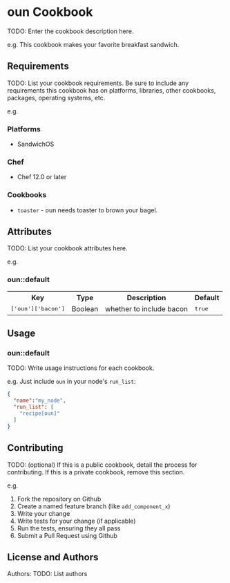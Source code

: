 # oun Cookbook

TODO: Enter the cookbook description here.

e.g.
This cookbook makes your favorite breakfast sandwich.

## Requirements

TODO: List your cookbook requirements. Be sure to include any requirements this cookbook has on platforms, libraries, other cookbooks, packages, operating systems, etc.

e.g.
### Platforms

- SandwichOS

### Chef

- Chef 12.0 or later

### Cookbooks

- `toaster` - oun needs toaster to brown your bagel.

## Attributes

TODO: List your cookbook attributes here.

e.g.
### oun::default

<table>
  <tr>
    <th>Key</th>
    <th>Type</th>
    <th>Description</th>
    <th>Default</th>
  </tr>
  <tr>
    <td><tt>['oun']['bacon']</tt></td>
    <td>Boolean</td>
    <td>whether to include bacon</td>
    <td><tt>true</tt></td>
  </tr>
</table>

## Usage

### oun::default

TODO: Write usage instructions for each cookbook.

e.g.
Just include `oun` in your node's `run_list`:

```json
{
  "name":"my_node",
  "run_list": [
    "recipe[oun]"
  ]
}
```

## Contributing

TODO: (optional) If this is a public cookbook, detail the process for contributing. If this is a private cookbook, remove this section.

e.g.
1. Fork the repository on Github
2. Create a named feature branch (like `add_component_x`)
3. Write your change
4. Write tests for your change (if applicable)
5. Run the tests, ensuring they all pass
6. Submit a Pull Request using Github

## License and Authors

Authors: TODO: List authors

